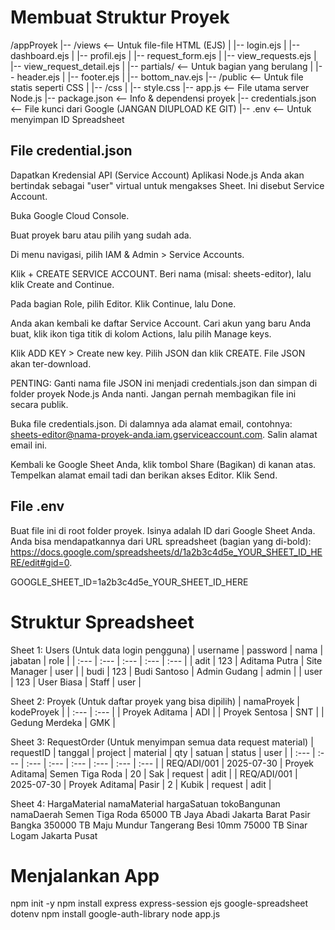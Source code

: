 # Membuat Struktur Proyek
/appProyek
|-- /views               <-- Untuk file-file HTML (EJS)
|   |-- login.ejs
|   |-- dashboard.ejs
|   |-- profil.ejs
|   |-- request_form.ejs
|   |-- view_requests.ejs
|   |-- view_request_detail.ejs
|   |-- partials/          <-- Untuk bagian yang berulang
|       |-- header.ejs
|       |-- footer.ejs
|       |-- bottom_nav.ejs
|-- /public              <-- Untuk file statis seperti CSS
|   |-- /css
|       |-- style.css
|-- app.js               <-- File utama server Node.js
|-- package.json         <-- Info & dependensi proyek
|-- credentials.json     <-- File kunci dari Google (JANGAN DIUPLOAD KE GIT)
|-- .env                 <-- Untuk menyimpan ID Spreadsheet

## File credential.json
Dapatkan Kredensial API (Service Account)
Aplikasi Node.js Anda akan bertindak sebagai "user" virtual untuk mengakses Sheet. Ini disebut Service Account.

Buka Google Cloud Console.

Buat proyek baru atau pilih yang sudah ada.

Di menu navigasi, pilih IAM & Admin > Service Accounts.

Klik + CREATE SERVICE ACCOUNT. Beri nama (misal: sheets-editor), lalu klik Create and Continue.

Pada bagian Role, pilih Editor. Klik Continue, lalu Done.

Anda akan kembali ke daftar Service Account. Cari akun yang baru Anda buat, klik ikon tiga titik di kolom Actions, lalu pilih Manage keys.

Klik ADD KEY > Create new key. Pilih JSON dan klik CREATE. File JSON akan ter-download.

PENTING: Ganti nama file JSON ini menjadi credentials.json dan simpan di folder proyek Node.js Anda nanti. Jangan pernah membagikan file ini secara publik.

Buka file credentials.json. Di dalamnya ada alamat email, contohnya: sheets-editor@nama-proyek-anda.iam.gserviceaccount.com. Salin alamat email ini.

Kembali ke Google Sheet Anda, klik tombol Share (Bagikan) di kanan atas. Tempelkan alamat email tadi dan berikan akses Editor. Klik Send.

## File .env
Buat file ini di root folder proyek. Isinya adalah ID dari Google Sheet Anda. Anda bisa mendapatkannya dari URL spreadsheet (bagian yang di-bold): https://docs.google.com/spreadsheets/d/1a2b3c4d5e_YOUR_SHEET_ID_HERE/edit#gid=0.

GOOGLE_SHEET_ID=1a2b3c4d5e_YOUR_SHEET_ID_HERE

# Struktur Spreadsheet
Sheet 1: Users
(Untuk data login pengguna)
| username | password | nama | jabatan | role |
| :--- | :--- | :--- | :--- | :--- |
| adit | 123 | Aditama Putra | Site Manager | user |
| budi | 123 | Budi Santoso | Admin Gudang | admin |
| user | 123 | User Biasa | Staff | user |

Sheet 2: Proyek
(Untuk daftar proyek yang bisa dipilih)
| namaProyek | kodeProyek |
| :--- | :--- |
| Proyek Aditama | ADI |
| Proyek Sentosa | SNT |
| Gedung Merdeka | GMK |

Sheet 3: RequestOrder
(Untuk menyimpan semua data request material)
| requestID | tanggal | project | material | qty | satuan | status | user |
| :--- | :--- | :--- | :--- | :--- | :--- | :--- | :--- |
| REQ/ADI/001 | 2025-07-30 | Proyek Aditama| Semen Tiga Roda | 20 | Sak | request | adit |
| REQ/ADI/001 | 2025-07-30 | Proyek Aditama| Pasir | 2 | Kubik | request | adit |

Sheet 4: HargaMaterial
namaMaterial	hargaSatuan	tokoBangunan	namaDaerah
Semen Tiga Roda	65000	TB Jaya Abadi	Jakarta Barat
Pasir Bangka	350000	TB Maju Mundur	Tangerang
Besi 10mm	75000	TB Sinar Logam	Jakarta Pusat

# Menjalankan App
npm init -y
npm install express express-session ejs google-spreadsheet dotenv
npm install google-auth-library
node app.js